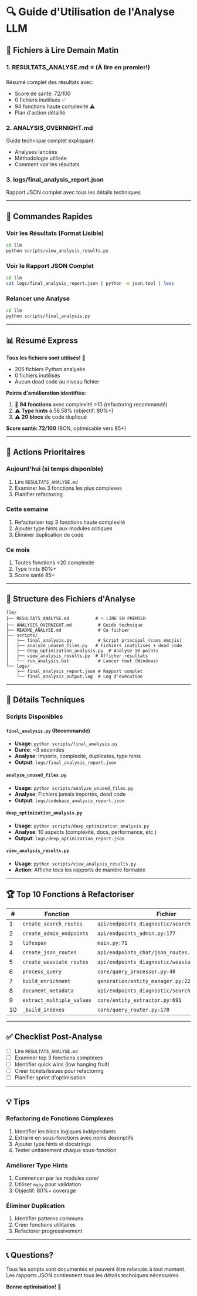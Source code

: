 # 🔍 Guide d'Utilisation de l'Analyse LLM

## 📖 Fichiers à Lire Demain Matin

### 1. **RESULTATS_ANALYSE.md** ⭐ (À lire en premier!)
Résumé complet des résultats avec:
- Score de santé: 72/100
- 0 fichiers inutilisés ✅
- 94 fonctions haute complexité ⚠️
- Plan d'action détaillé

### 2. **ANALYSIS_OVERNIGHT.md**
Guide technique complet expliquant:
- Analyses lancées
- Méthodologie utilisée
- Comment voir les résultats

### 3. **logs/final_analysis_report.json**
Rapport JSON complet avec tous les détails techniques

---

## 🚀 Commandes Rapides

### Voir les Résultats (Format Lisible)
```bash
cd llm
python scripts/view_analysis_results.py
```

### Voir le Rapport JSON Complet
```bash
cd llm
cat logs/final_analysis_report.json | python -m json.tool | less
```

### Relancer une Analyse
```bash
cd llm
python scripts/final_analysis.py
```

---

## 📊 Résumé Express

**Tous les fichiers sont utilisés!** 🎉
- 205 fichiers Python analysés
- 0 fichiers inutilisés
- Aucun dead code au niveau fichier

**Points d'amélioration identifiés:**
1. 🔴 **94 fonctions** avec complexité >10 (refactoring recommandé)
2. ⚠️ **Type hints** à 56.58% (objectif: 80%+)
3. ⚠️ **20 blocs** de code dupliqué

**Score santé: 72/100** (BON, optimisable vers 85+)

---

## 🎯 Actions Prioritaires

### Aujourd'hui (si temps disponible)
1. Lire `RESULTATS_ANALYSE.md`
2. Examiner les 3 fonctions les plus complexes
3. Planifier refactoring

### Cette semaine
1. Refactoriser top 3 fonctions haute complexité
2. Ajouter type hints aux modules critiques
3. Éliminer duplication de code

### Ce mois
1. Toutes fonctions <20 complexité
2. Type hints 80%+
3. Score santé 85+

---

## 📁 Structure des Fichiers d'Analyse

```
llm/
├── RESULTATS_ANALYSE.md          # ⭐ LIRE EN PREMIER
├── ANALYSIS_OVERNIGHT.md          # Guide technique
├── README_ANALYSE.md              # Ce fichier
├── scripts/
│   ├── final_analysis.py          # Script principal (sans émojis)
│   ├── analyze_unused_files.py   # Fichiers inutilisés + dead code
│   ├── deep_optimization_analysis.py  # Analyse 10 points
│   ├── view_analysis_results.py  # Afficher résultats
│   └── run_analysis.bat           # Lancer tout (Windows)
└── logs/
    ├── final_analysis_report.json # Rapport complet
    └── final_analysis_output.log  # Log d'exécution
```

---

## 🔧 Détails Techniques

### Scripts Disponibles

#### `final_analysis.py` (Recommandé)
- **Usage**: `python scripts/final_analysis.py`
- **Durée**: ~3 secondes
- **Analyse**: Imports, complexité, duplicates, type hints
- **Output**: `logs/final_analysis_report.json`

#### `analyze_unused_files.py`
- **Usage**: `python scripts/analyze_unused_files.py`
- **Analyse**: Fichiers jamais importés, dead code
- **Output**: `logs/codebase_analysis_report.json`

#### `deep_optimization_analysis.py`
- **Usage**: `python scripts/deep_optimization_analysis.py`
- **Analyse**: 10 aspects (complexité, docs, performance, etc.)
- **Output**: `logs/deep_optimization_report.json`

#### `view_analysis_results.py`
- **Usage**: `python scripts/view_analysis_results.py`
- **Action**: Affiche tous les rapports de manière formatée

---

## 🏆 Top 10 Fonctions à Refactoriser

| # | Fonction | Fichier | Complexité |
|---|----------|---------|------------|
| 1 | `create_search_routes` | `api/endpoints_diagnostic/search_routes.py:26` | **50** |
| 2 | `create_admin_endpoints` | `api/endpoints_admin.py:177` | **47** |
| 3 | `lifespan` | `main.py:71` | **42** |
| 4 | `create_json_routes` | `api/endpoints_chat/json_routes.py:21` | **34** |
| 5 | `create_weaviate_routes` | `api/endpoints_diagnostic/weaviate_routes.py:28` | **25** |
| 6 | `process_query` | `core/query_processor.py:48` | **24** |
| 7 | `build_enrichment` | `generation/entity_manager.py:227` | **24** |
| 8 | `document_metadata` | `api/endpoints_diagnostic/search_routes.py:164` | **23** |
| 9 | `extract_multiple_values` | `core/entity_extractor.py:691` | **23** |
| 10 | `_build_indexes` | `core/query_router.py:178` | **23** |

---

## ✅ Checklist Post-Analyse

- [ ] Lire `RESULTATS_ANALYSE.md`
- [ ] Examiner top 3 fonctions complexes
- [ ] Identifier quick wins (low hanging fruit)
- [ ] Créer tickets/issues pour refactoring
- [ ] Planifier sprint d'optimisation

---

## 💡 Tips

### Refactoring de Fonctions Complexes
1. Identifier les blocs logiques indépendants
2. Extraire en sous-fonctions avec noms descriptifs
3. Ajouter type hints et docstrings
4. Tester unitairement chaque sous-fonction

### Améliorer Type Hints
1. Commencer par les modules core/
2. Utiliser `mypy` pour validation
3. Objectif: 80%+ coverage

### Éliminer Duplication
1. Identifier patterns communs
2. Créer fonctions utilitaires
3. Refactorer progressivement

---

## 📞 Questions?

Tous les scripts sont documentés et peuvent être relancés à tout moment.
Les rapports JSON contiennent tous les détails techniques nécessaires.

**Bonne optimisation!** 🚀
